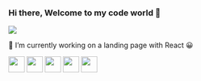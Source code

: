 ### Hi there, Welcome to my code world 👋

<img src="https://enupal.com/assets/blog/%E2%80%9C-Sabes-cu%C3%A1l-es-el-problema_-Imaginarte-el-algoritmo-y-no-programarlo%E2%80%9D-%E2%80%93-Paul-Huanca.png" />

🔭 I’m currently working on a landing page with React 😀

<img height="32" width="32" src="https://cdn.simpleicons.org/html5/orange" /> <img height="32" width="32" src="https://cdn.simpleicons.org/css3/blue" /> 	<img height="32" width="32" src="https://cdn.simpleicons.org/javascript/yellow" /> <img height="32" width="32" src="https://cdn.simpleicons.org/createreactapp/skyblue" /> <img height="32" width="32" src="https://cdn.simpleicons.org/sass/pink" />
	



<!--

Here are some ideas to get you started:

-  ...
- 🌱 I’m currently learning ...
- 👯 I’m looking to collaborate on ...
- 🤔 I’m looking for help with ...
- 💬 Ask me about ...
- 📫 How to reach me: ...
- 😄 Pronouns: ...
- ⚡ Fun fact: ...
-->
